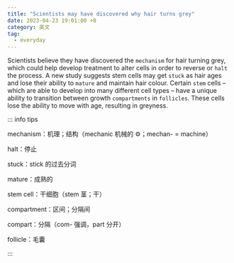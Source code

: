 ```yaml
---
title: "Scientists may have discovered why hair turns grey"
date: 2023-04-23 19:01:00 +8
category: 英文
tag:
  - everyday
---
```


Scientists believe they have discovered the `mechanism` for hair turning grey, which could help develop treatment to alter cells in order to reverse or `halt` the process. A new study suggests stem cells may get `stuck` as hair ages and lose their ability to `mature` and maintain hair colour. Certain `stem` cells – which are able to develop into many different cell types – have a unique ability to transition between growth `compartments` in `follicles`. These cells lose the ability to move with age, resulting in greyness.

::: info tips

mechanism：机理；结构（mechanic 机械的 ⚙️；mechan- = machine）

halt：停止

stuck：stick 的过去分词

mature：成熟的

stem cell：干细胞（stem 茎；干）

compartment：区间；分隔间

compart：分隔（com- 强调，part 分开）

follicle：毛囊

:::
